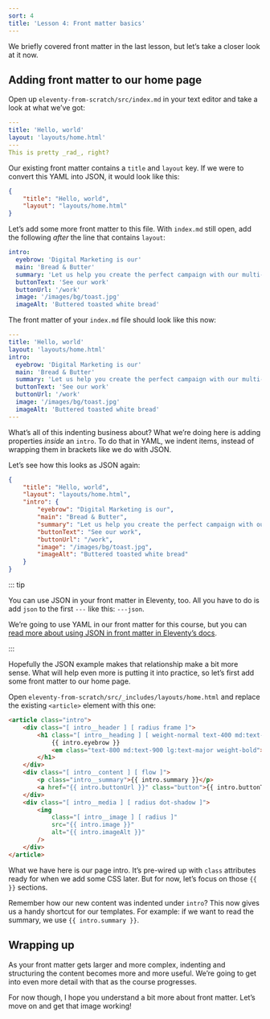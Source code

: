 ```yaml
---
sort: 4
title: 'Lesson 4: Front matter basics'
---
```


We briefly covered front matter in the last lesson, but let’s take a closer look at it now.

## Adding front matter to our home page

Open up `eleventy-from-scratch/src/index.md` in your text editor and take a look at what we’ve got:

```yaml
---
title: 'Hello, world'
layout: 'layouts/home.html'
---
This is pretty _rad_, right?
```

Our existing front matter contains a `title` and `layout` key. If we were to convert this YAML into JSON, it would look like this:

```json
{
	"title": "Hello, world",
	"layout": "layouts/home.html"
}
```

Let’s add some more front matter to this file. With `index.md` still open, add the following _after_ the line that contains `layout`:

```yaml
intro:
  eyebrow: 'Digital Marketing is our'
  main: 'Bread & Butter'
  summary: 'Let us help you create the perfect campaign with our multi-faceted team of talented creatives.'
  buttonText: 'See our work'
  buttonUrl: '/work'
  image: '/images/bg/toast.jpg'
  imageAlt: 'Buttered toasted white bread'
```

The front matter of your `index.md` file should look like this now:

```yaml
---
title: 'Hello, world'
layout: 'layouts/home.html'
intro:
  eyebrow: 'Digital Marketing is our'
  main: 'Bread & Butter'
  summary: 'Let us help you create the perfect campaign with our multi-faceted team of talented creatives.'
  buttonText: 'See our work'
  buttonUrl: '/work'
  image: '/images/bg/toast.jpg'
  imageAlt: 'Buttered toasted white bread'
---
```

What’s all of this indenting business about? What we’re doing here is adding properties _inside_ an `intro`. To do that in YAML, we indent items, instead of wrapping them in brackets like we do with JSON.

Let’s see how this looks as JSON again:

```json
{
	"title": "Hello, world",
	"layout": "layouts/home.html",
	"intro": {
		"eyebrow": "Digital Marketing is our",
		"main": "Bread & Butter",
		"summary": "Let us help you create the perfect campaign with our multi-faceted team of talented creatives.",
		"buttonText": "See our work",
		"buttonUrl": "/work",
		"image": "/images/bg/toast.jpg",
		"imageAlt": "Buttered toasted white bread"
	}
}
```

::: tip

You can use JSON in your front matter in Eleventy, too. All you have to do is add `json` to the first `---` like this: `---json`.

We’re going to use YAML in our front matter for this course, but you can [read more about using JSON in front matter in Eleventy’s docs](https://www.11ty.dev/docs/data-frontmatter/#json-front-matter).

:::

Hopefully the JSON example makes that relationship make a bit more sense. What will help even more is putting it into practice, so let’s first add some front matter to our home page.

Open `eleventy-from-scratch/src/_includes/layouts/home.html` and replace the existing `<article>` element with this one:

```html
<article class="intro">
	<div class="[ intro__header ] [ radius frame ]">
		<h1 class="[ intro__heading ] [ weight-normal text-400 md:text-600 ]">
			{{ intro.eyebrow }}
			<em class="text-800 md:text-900 lg:text-major weight-bold">{{ intro.main }}</em>
		</h1>
	</div>
	<div class="[ intro__content ] [ flow ]">
		<p class="intro__summary">{{ intro.summary }}</p>
		<a href="{{ intro.buttonUrl }}" class="button">{{ intro.buttonText }}</a>
	</div>
	<div class="[ intro__media ] [ radius dot-shadow ]">
		<img
			class="[ intro__image ] [ radius ]"
			src="{{ intro.image }}"
			alt="{{ intro.imageAlt }}"
		/>
	</div>
</article>
```

What we have here is our page intro. It’s pre-wired up with `class` attributes ready for when we add some CSS later. But for now, let’s focus on those `{{ }}` sections.

Remember how our new content was indented under `intro`? This now gives us a handy shortcut for our templates. For example: if we want to read the summary, we use `{{ intro.summary }}`.

## Wrapping up

As your front matter gets larger and more complex, indenting and structuring the content becomes more and more useful. We’re going to get into even more detail with that as the course progresses.

For now though, I hope you understand a bit more about front matter. Let’s move on and get that image working!
